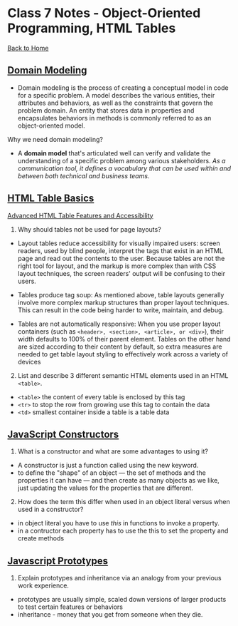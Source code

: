# Class 7 Notes - Object-Oriented Programming, HTML Tables

[Back to Home](../README.md)

## [Domain Modeling](https://github.com/codefellows/domain_modeling#domain-modeling)

+ Domain modeling is the process of creating a conceptual model in code for a specific problem. A model describes the various entities, their attributes and behaviors, as well as the constraints that govern the problem domain. An entity that stores data in properties and encapsulates behaviors in methods is commonly referred to as an object-oriented model.

Why we need domain modeling?

+ A **domain model** that's articulated well can verify and validate the understanding of a specific problem among various stakeholders. *As a communication tool, it defines a vocabulary that can be used within and between both technical and business teams*.

## [HTML Table Basics](https://developer.mozilla.org/en-US/docs/Learn/HTML/Tables/Basics)

[Advanced HTML Table Features and Accessibility](https://developer.mozilla.org/en-US/docs/Learn/HTML/Tables/Advanced)

1) Why should tables not be used for page layouts?

+ Layout tables reduce accessibility for visually impaired users: screen readers, used by blind people, interpret the tags that exist in an HTML page and read out the contents to the user. Because tables are not the right tool for layout, and the markup is more complex than with CSS layout techniques, the screen readers' output will be confusing to their users.

+ Tables produce tag soup: As mentioned above, table layouts generally involve more complex markup structures than proper layout techniques. This can result in the code being harder to write, maintain, and debug.

+ Tables are not automatically responsive: When you use proper layout containers (such as `<header>, <section>, <article>, or <div>`), their width defaults to 100% of their parent element. Tables on the other hand are sized according to their content by default, so extra measures are needed to get table layout styling to effectively work across a variety of devices

2) List and describe 3 different semantic HTML elements used in an HTML `<table>`.

+ `<table>` the content of every table is enclosed by this tag
+ `<tr>` to stop the row from growing use this tag to contain the data
+ `<td>` smallest container inside a table is a table data

## [JavaScript Constructors](https://developer.mozilla.org/en-US/docs/Learn/JavaScript/Objects/Basics#introducing_constructors)

1) What is a constructor and what are some advantages to using it?

+ A constructor is just a function called using the new keyword.
+ to define the "shape" of an object — the set of methods and the properties it can have — and then create as many objects as we like, just updating the values for the properties that are different.


2) How does the term this differ when used in an object literal versus when used in a constructor?

+ in object literal  you have to use *this* in functions to invoke a property.
+ in a contructor each property has to use the this to set the property and create methods

## [Javascript Prototypes](https://ui.dev/beginners-guide-to-javascript-prototype)

1) Explain prototypes and inheritance via an analogy from your previous work experience.

+ prototypes are usually simple, scaled down versions of larger products to test certain features or behaviors
+ inheritance - money that you get from someone when they die.
